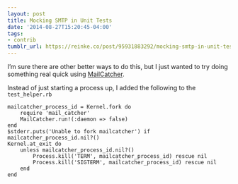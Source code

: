 ```yaml
---
layout: post
title: Mocking SMTP in Unit Tests
date: '2014-08-27T15:20:45-04:00'
tags:
- contrib
tumblr_url: https://reinke.co/post/95931883292/mocking-smtp-in-unit-tests
---
```

I’m sure there are other better ways to do this, but I just wanted to try doing something real quick using [MailCatcher](http://mailcatcher.me/).

Instead of just starting a process up, I added the following to the `test_helper.rb`

```
mailcatcher_process_id = Kernel.fork do 
    require 'mail_catcher' 
    MailCatcher.run!(:daemon => false) 
end 
$stderr.puts('Unable to fork mailcatcher') if mailcatcher_process_id.nil?() 
Kernel.at_exit do 
    unless mailcatcher_process_id.nil?()
        Process.kill('TERM', mailcatcher_process_id) rescue nil 
        Process.kill('SIGTERM', mailcatcher_process_id) rescue nil 
    end 
end
```

